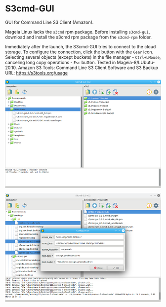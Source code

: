# S3cmd-GUI
GUI for Command Line S3 Client (Amazon). 

Mageia Linux lacks the `s3cmd` rpm package. Before installing `s3cmd-gui`, download and install the s3cmd rpm package from the `s3cmd-rpm` folder.

Immediately after the launch, the S3cmd-GUI tries to connect to the cloud storage. To configure the connection, click the button with the `Gear` icon. Selecting several objects (except buckets) in the file manager - `Ctrl+LMouse`, canceling long copy operations - `Esc` button. Tested in Mageia-8/LUbutu-20.10. Amazon S3 Tools: Command Line S3 Client Software and S3 Backup URL: https://s3tools.org/usage

![](https://github.com/AKotov-dev/s3cmd-gui/blob/main/screenshot/s3cmd-gui1.png)

![](https://github.com/AKotov-dev/s3cmd-gui/blob/main/screenshot/s3cmd-gui2.png)
